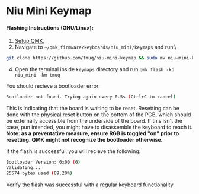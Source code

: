# Niu Mini Keymap

#### Flashing Instructions (GNU/Linux):
1. [Setup QMK.](https://docs.qmk.fm/#/newbs_getting_started)
2. Navigate to `~/qmk_firmware/keyboards/niu_mini/keymaps` and run:\
```sh
git clone https://github.com/tmuq/niu-mini-keymap && sudo mv niu-mini-keymap tmuq
```
4. Open the terminal inside `keymaps` directory and run `qmk flash -kb niu_mini -km tmuq`

You should recieve a bootloader error:
```sh
Bootloader not found. Trying again every 0.5s (Ctrl+C to cancel)
```
This is indicating that the board is waiting to be reset. Resetting can be done with the physical reset button on the bottom of the PCB, which should be externally accessible from the underside of the board. If this isn't the case, pun intended, you might have to disassemble the keyboard to reach it. **Note: as a preventative measure, ensure RGB is toggled "on" prior to resetting. QMK might not recognize the bootloader otherwise.**

If the flash is successful, you will recieve the following:
```sh
Bootloader Version: 0x00 (0)
Validating...
25574 bytes used (89.20%)
```
Verify the flash was successful with a regular keyboard functionality. 
